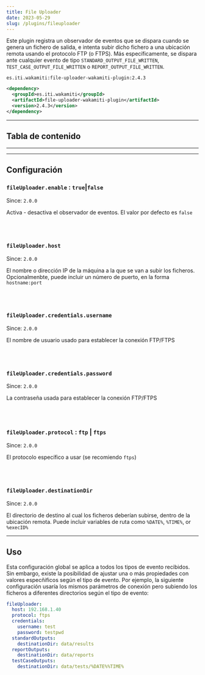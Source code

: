```yaml
---
title: File Uploader
date: 2023-05-29
slug: /plugins/fileuploader
---
```


Este plugin registra un observador de eventos que se dispara cuando se genera un fichero de 
salida, e intenta subir dicho fichero a una ubicación remota usando el protocolo FTP (o FTPS).
Más específicamente, se dispara ante cualquier evento de tipo `STANDARD_OUTPUT_FILE_WRITTEN`,
`TEST_CASE_OUTPUT_FILE_WRITTEN` o `REPORT_OUTPUT_FILE_WRITTEN`.

```text tabs=coord name=yaml
es.iti.wakamiti:file-uploader-wakamiti-plugin:2.4.3
```

```xml tabs=coord name=maven
<dependency>
  <groupId>es.iti.wakamiti</groupId>
  <artifactId>file-uploader-wakamiti-plugin</artifactId>
  <version>2.4.3</version>
</dependency>
```

---
## Tabla de contenido

---

---
## Configuración


### `fileUploader.enable` : `true`|`false`
Since: ```2.0.0```

Activa - desactiva el observador de eventos. El valor por defecto es `false`

<br /><br />

### `fileUploader.host`
Since: ```2.0.0```

El nombre o dirección IP de la máquina a la que se van a subir los ficheros. Opcionalmenbte,
puede incluir un número de puerto, en la forma `hostname:port`

<br /><br />

### `fileUploader.credentials.username`
Since: ```2.0.0```

El nombre de usuario usado para establecer la conexión FTP/FTPS

<br /><br />

### `fileUploader.credentials.password`
Since: ```2.0.0```

La contraseña usada para establecer la conexión FTP/FTPS

<br /><br />

### `fileUploader.protocol` : `ftp` | `ftps`
Since: ```2.0.0```

El protocolo específico a usar (se recomiendo `ftps`)

<br /><br />

### `fileUploader.destinationDir`
Since: ```2.0.0```

El directorio de destino al cual los ficheros deberían subirse, dentro de la ubicación remota. 
Puede incluir variables de ruta como `%DATE%`, `%TIME%`, or `%execID%`


---
## Uso

Esta configuración global se aplica a todos los tipos de evento recibidos. Sin embargo, existe la 
posibilidad de ajustar una o más propiedades con valores especñificos según el tipo de evento. Por
ejemplo, la siguiente configuración usaría los mismos parámetros de conexión pero subiendo los ficheros
a diferentes directorios según el tipo de evento:

```yaml
fileUploader:
  host: 192.168.1.40
  protocol: ftps
  credentials:
    username: test
    password: testpwd
  standardOutputs:
    destinationDir: data/results
  reportOutputs:
    destinationDir: data/reports
  testCaseOutputs:
    destinationDir: data/tests/%DATE%%TIME%
```
